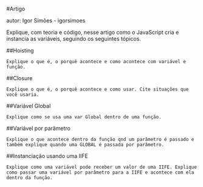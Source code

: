 #Artigo

autor: Igor Simões - igorsimoes

Explique, com teoria e código, nesse artigo como o JavaScript cria e instancia as variáveis, seguindo os seguintes tópicos.

##Hoisting
```
Explique o que é, o porquê acontece e como acontece com variável e função.
```
##Closure
```
Explique o que é, o porquê acontece e como usar. Cite situações que você usaria.
```
##Variável Global
```
Explique como se usa uma var Global dentro de uma função.
```
##Variável por parâmetro
```
Explique o que acontece dentro da função qnd um parâmetro é passado e também explique quando uma GLOBAL é passada por parâmetro.
```
##Instanciação usando uma IIFE
```
Explique como uma variável pode receber um valor de uma IIFE. Explique como passar uma variável por parâmetro para a IIFE e acontece com ela dentro da função.
```
